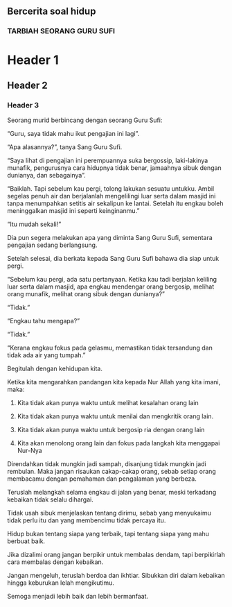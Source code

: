 ## Bercerita soal hidup 

### TARBIAH SEORANG GURU SUFI

# Header 1
## Header 2
### Header 3

Seorang murid berbincang dengan seorang Guru Sufi:

“Guru, saya tidak mahu ikut pengajian ini lagi”.

“Apa alasannya?”, tanya Sang Guru Sufi.

“Saya lihat di pengajian ini perempuannya suka bergossip, laki-lakinya munafik, pengurusnya cara hidupnya tidak benar, jamaahnya sibuk dengan dunianya, dan sebagainya”.

“Baiklah. Tapi sebelum kau pergi, tolong lakukan sesuatu untukku. Ambil segelas penuh air dan berjalanlah mengelilingi luar serta dalam masjid ini tanpa menumpahkan setitis air sekalipun ke lantai. Setelah itu engkau boleh meninggalkan masjid ini seperti keinginanmu.”

“Itu mudah sekali!”

Dia pun segera melakukan apa yang diminta Sang Guru Sufi, sementara pengajian sedang berlangsung.

Setelah selesai, dia berkata kepada Sang Guru Sufi bahawa dia siap untuk pergi.

“Sebelum kau pergi, ada satu pertanyaan. Ketika kau tadi berjalan keliling luar serta dalam masjid, apa engkau mendengar orang bergosip, melihat orang munafik, melihat orang sibuk dengan dunianya?”

“Tidak.”

“Engkau tahu mengapa?”

“Tidak.”

“Kerana engkau fokus pada gelasmu, memastikan tidak tersandung dan tidak ada air yang tumpah.”

Begitulah dengan kehidupan kita.

Ketika kita mengarahkan pandangan kita kepada Nur Allah yang kita imani, maka:

1. Kita tidak akan punya waktu untuk melihat kesalahan orang lain

2. Kita tidak akan punya waktu untuk menilai dan mengkritik orang lain.

3. Kita tidak akan punya waktu untuk bergosip ria dengan orang lain

4. Kita akan menolong orang lain dan fokus pada langkah kita menggapai Nur-Nya

Direndahkan tidak mungkin jadi sampah, disanjung tidak mungkin jadi rembulan. Maka jangan risaukan cakap-cakap orang, sebab setiap orang membacamu dengan pemahaman dan pengalaman yang berbeza.

Teruslah melangkah selama engkau di jalan yang benar, meski terkadang kebaikan tidak selalu dihargai.

Tidak usah sibuk menjelaskan tentang dirimu, sebab yang menyukaimu tidak perlu itu dan yang membencimu tidak percaya itu.

Hidup bukan tentang siapa yang terbaik, tapi tentang siapa yang mahu berbuat baik.

Jika dizalimi orang jangan berpikir untuk membalas dendam, tapi berpikirlah cara membalas dengan kebaikan.

Jangan mengeluh, teruslah berdoa dan ikhtiar. Sibukkan diri dalam kebaikan hingga keburukan lelah mengikutimu.

Semoga menjadi lebih baik dan lebih bermanfaat.

